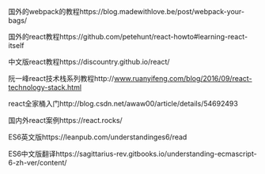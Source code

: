 国外的webpack的教程https://blog.madewithlove.be/post/webpack-your-bags/

国外的react教程https://github.com/petehunt/react-howto#learning-react-itself

中文版react教程https://discountry.github.io/react/

阮一峰react技术栈系列教程http://www.ruanyifeng.com/blog/2016/09/react-technology-stack.html

react全家桶入门http://blog.csdn.net/awaw00/article/details/54692493

国内外react案例https://react.rocks/

ES6英文版https://leanpub.com/understandinges6/read

ES6中文版翻译https://sagittarius-rev.gitbooks.io/understanding-ecmascript-6-zh-ver/content/
